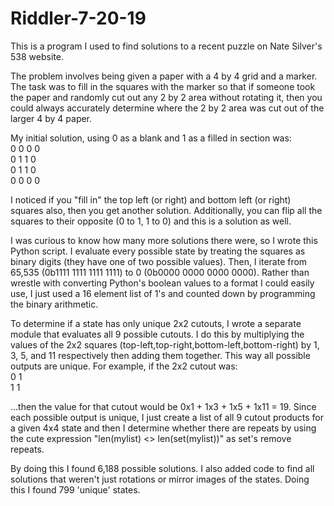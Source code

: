 # Riddler-7-20-19

This is a program I used to find solutions to a recent puzzle on Nate Silver's 538 website. 

The problem involves being given a paper with a 4 by 4 grid and a marker. The task was to fill in the squares with the marker so that if someone took the paper and randomly cut out any 2 by 2 area without rotating it, then you could always accurately determine where the 2 by 2 area was cut out of the larger 4 by 4 paper. 

My initial solution, using 0 as a blank and 1 as a filled in section was:<br />
    0 0 0 0<br />
    0 1 1 0<br />
    0 1 1 0<br />
    0 0 0 0<br />
    
I noticed if you "fill in" the top left (or right) and bottom left (or right) squares also, then you get another solution. Additionally, you can flip all the squares to their opposite (0 to 1, 1 to 0) and this is a solution as well.

I was curious to know how many more solutions there were, so I wrote this Python script. I evaluate every possible state by treating the squares as binary digits (they have one of two possible values). Then, I iterate from 65,535 (0b1111 1111 1111 1111) to 0 (0b0000 0000 0000 0000). Rather than wrestle with converting Python's boolean values to a format I could easily use, I just used a 16 element list of 1's and counted down by programming the binary arithmetic. 

To determine if a state has only unique 2x2 cutouts, I wrote a separate module that evaluates all 9 possible cutouts. I do this by multiplying the values of the 2x2 squares (top-left,top-right,bottom-left,bottom-right) by 1, 3, 5, and 11 respectively then adding them together. This way all possible outputs are unique. For example, if the 2x2 cutout was:<br />
0 1<br />
1 1<br />

...then the value for that cutout would be 0x1 + 1x3 + 1x5 + 1x11 = 19. Since each possible output is unique, I just create a list of all 9 cutout products for a given 4x4 state and then I determine whether there are repeats by using the cute expression "len(mylist) <> len(set(mylist))" as set's remove repeats. 

By doing this I found 6,188 possible solutions. I also added code to find all solutions that weren't just rotations or mirror images of the states. Doing this I found 799 'unique' states. 
